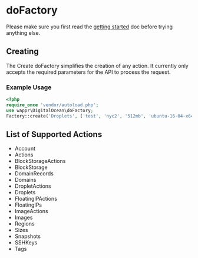 # doFactory

Please make sure you first read the [getting started](getting-started.md) doc before trying anything else.

## Creating

The Create doFactory simplifies the creation of any action. It currently only accepts the required parameters 
for the API to process the request.

### Example Usage

```php
<?php
require_once 'vendor/autoload.php';
use wappr\DigitalOcean\doFactory;
Factory::create('Droplets', ['test', 'nyc2', '512mb', 'ubuntu-16-04-x64']);
```

## List of Supported Actions

* Account
* Actions
* BlockStorageActions
* BlockStorage
* DomainRecords
* Domains
* DropletActions
* Droplets
* FloatingIPActions
* FloatingIPs
* ImageActions
* Images
* Regions
* Sizes
* Snapshots
* SSHKeys
* Tags
